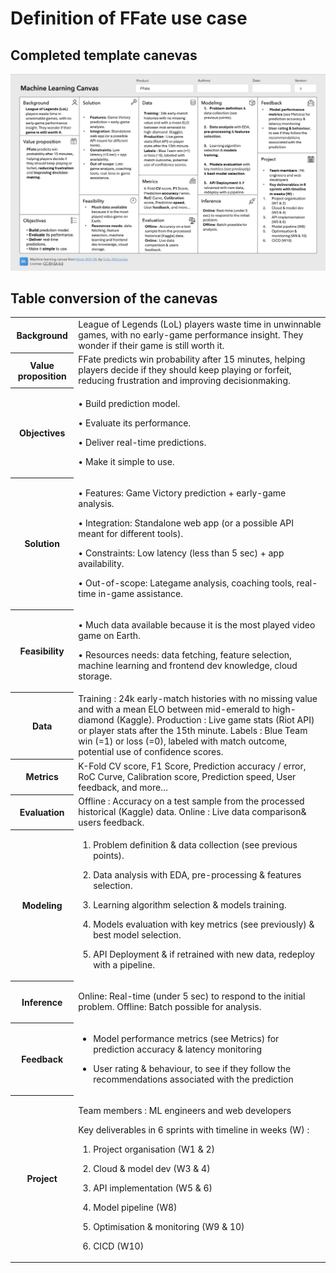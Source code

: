 # Definition of FFate use case

## Completed template canevas

![Completed ML canevas, accessible in the table below](MLcanvas-1.png)

## Table conversion of the canevas

<table>
  <tr>
    <th>Background</th>
    <td>League of Legends (LoL) players waste time in unwinnable games, with no early-game performance insight. They wonder if their game is still worth it. </td>
  </tr>
  <tr>
    <th>Value proposition</th>
    <td>FFate predicts win probability after 15 minutes, helping players decide if they should keep playing or forfeit, reducing frustration and improving decisionmaking.
  </td>
  </tr>
  <tr>
    <th>Objectives</th>
    <td>

• Build prediction model.

• Evaluate its performance.

• Deliver real-time
predictions.

• Make it simple to use.
    </td>
  </tr>
  <tr>
    <th>Solution</th>
    <td>

• Features: Game Victory
prediction + early-game
analysis.

• Integration: Standalone
web app (or a possible
API meant for different
tools).

• Constraints: Low
latency (less than 5 sec) + app
availability.

• Out-of-scope: Lategame analysis, coaching
tools, real-time in-game
assistance.
  </td>
  </tr>
  <tr>
    <th>Feasibility</th>
    <td>

• Much data available
because it is the most
played video game on
Earth.

• Resources needs: data
fetching, feature
selection, machine
learning and frontend
dev knowledge, cloud
storage.
  </td>
  </tr>
  <tr>
    <th>Data</th>
    <td>
    Training : 24k early-match
    histories with no missing
    value and with a mean ELO
    between mid-emerald to
    high-diamond (Kaggle).
    Production : Live game
    stats (Riot API) or player
    stats after the 15th minute.
    Labels : Blue Team win (=1)
    or loss (=0), labeled with
    match outcome, potential
    use of confidence scores.
    </td>
  </tr>
  <tr>
    <th>Metrics</th>
    <td>
    K-Fold CV score, F1 Score,
    Prediction accuracy / error,
    RoC Curve, Calibration
    score, Prediction speed,
    User feedback, and more…
    </td>
  </tr>
  <tr>
    <th>Evaluation</th>
    <td>
    Offline : Accuracy on a test
    sample from the processed
    historical (Kaggle) data.
    Online : Live data
    comparison& users
    feedback.
    </td>
  </tr>
  <tr>
    <th>Modeling</th>
    <td>

1. Problem definition & data collection (see previous points).

2. Data analysis with EDA, pre-processing & features selection.

3. Learning algorithm selection & models training.

4. Models evaluation with key metrics (see previously) & best model selection.

5. API Deployment & if retrained with new data, redeploy with a pipeline.

    </td>
  </tr>
  <tr>
    <th>Inference</th>
    <td>

Online: Real-time (under 5
sec) to respond to the initial
problem.
Offline: Batch possible for
analysis.

</td>
  </tr>
  <tr>
    <th>Feedback</th>
    <td>

- Model performance
metrics (see Metrics) for
prediction accuracy & latency
monitoring

- User rating & behaviour, to
see if they follow the
recommendations associated
with the prediction

    </td>
  </tr>
  <tr>
    <th>Project</th>
    <td>

Team members : ML
engineers and web
developers

Key deliverables in 6
sprints with timeline
in weeks (W) :

1. Project organisation
(W1 & 2)

2. Cloud & model dev
(W3 & 4)

3. API implementation
(W5 & 6)

4. Model pipeline (W8)

5. Optimisation &
monitoring (W9 & 10)

6. CICD (W10)
    </td>
  </tr>
</table>

